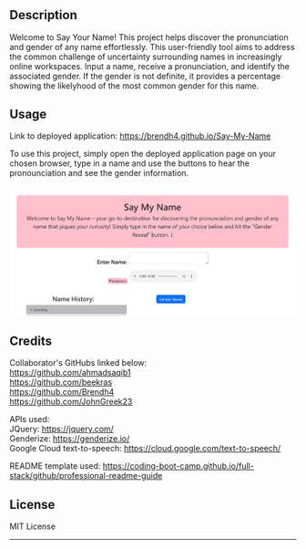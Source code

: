 # <Say-My-Name>

## Description

Welcome to Say Your Name! This project helps discover the pronunciation and gender of any name effortlessly.  This user-friendly tool aims to address the common challenge of uncertainty surrounding names in increasingly online workspaces. Input a name, receive a pronunciation, and identify the associated gender. If the gender is not definite, it provides a percentage showing the likelyhood of the most common gender for this name.

## Usage
Link to deployed application: https://brendh4.github.io/Say-My-Name

To use this project, simply open the deployed application page on your chosen browser, type in a name and use the buttons to hear the pronounciation and see the gender information.

![Deployed webpage screenshot](/assets/screenshot.PNG)

## Credits

Collaborator's GitHubs linked below:
<br>https://github.com/ahmadsaqib1
<br>https://github.com/beekras
<br>https://github.com/Brendh4
<br>https://github.com/JohnGreek23

APIs used:
<br>JQuery: https://jquery.com/
<br>Genderize: https://genderize.io/
<br>Google Cloud text-to-speech: https://cloud.google.com/text-to-speech/

README template used: https://coding-boot-camp.github.io/full-stack/github/professional-readme-guide

## License

MIT License

---

